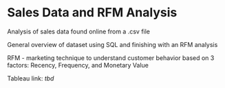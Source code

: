 # Sales Data and RFM Analysis
Analysis of sales data found online from a .csv file

General overview of dataset using SQL and finishing with an RFM analysis


RFM - marketing technique to understand customer behavior based on 3 factors: Recency, Frequency, and Monetary Value

Tableau link: _tbd_

